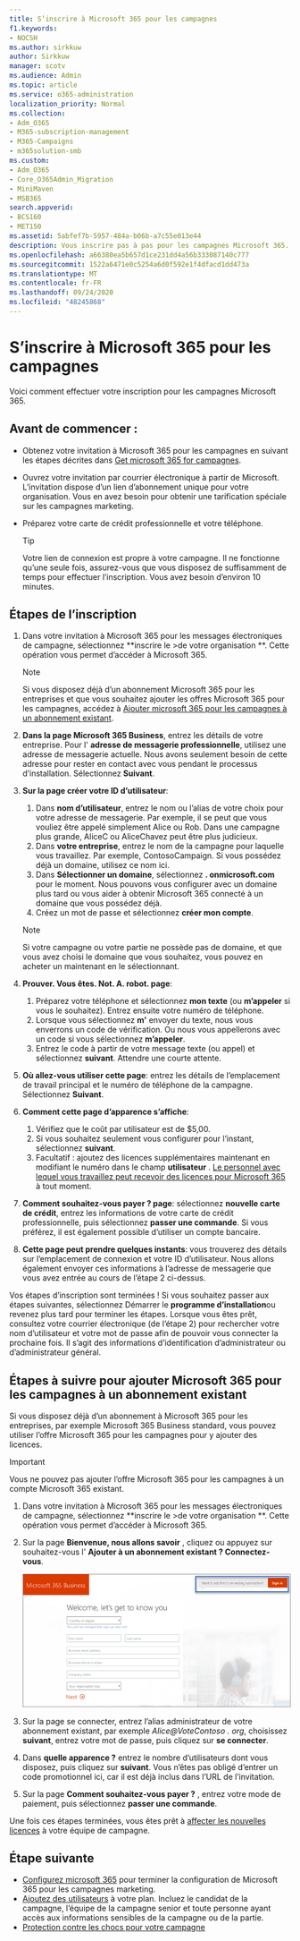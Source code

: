 ```yaml
---
title: S’inscrire à Microsoft 365 pour les campagnes
f1.keywords:
- NOCSH
ms.author: sirkkuw
author: Sirkkuw
manager: scotv
ms.audience: Admin
ms.topic: article
ms.service: o365-administration
localization_priority: Normal
ms.collection:
- Adm_O365
- M365-subscription-management
- M365-Campaigns
- m365solution-smb
ms.custom:
- Adm_O365
- Core_O365Admin_Migration
- MiniMaven
- MSB365
search.appverid:
- BCS160
- MET150
ms.assetid: 5abfef7b-5957-484a-b06b-a7c55e013e44
description: Vous inscrire pas à pas pour les campagnes Microsoft 365. Protégez votre campagne contre les menaces Cybersecurity pour la messagerie, les données et la communication.
ms.openlocfilehash: a66380ea5b657d1ce231dd4a56b333087140c777
ms.sourcegitcommit: 1522a6471e0c5254a6d0f592e1f4dfacd1dd473a
ms.translationtype: MT
ms.contentlocale: fr-FR
ms.lasthandoff: 09/24/2020
ms.locfileid: "48245868"
---
```

# <a name="sign-up-for-microsoft-365-for-campaigns"></a>S’inscrire à Microsoft 365 pour les campagnes 

Voici comment effectuer votre inscription pour les campagnes Microsoft 365.

## <a name="before-you-start"></a>Avant de commencer : 
- Obtenez votre invitation à Microsoft 365 pour les campagnes en suivant les étapes décrites dans [Get microsoft 365 for campagnes](get-microsoft-365-campaigns.md#get-microsoft-365-for-campaigns). 
- Ouvrez votre invitation par courrier électronique à partir de Microsoft. L’invitation dispose d’un lien d’abonnement unique pour votre organisation. Vous en avez besoin pour obtenir une tarification spéciale sur les campagnes marketing.
- Préparez votre carte de crédit professionnelle et votre téléphone. 

    > [!TIP]
    > Votre lien de connexion est propre à votre campagne. Il ne fonctionne qu’une seule fois, assurez-vous que vous disposez de suffisamment de temps pour effectuer l’inscription. Vous avez besoin d’environ 10 minutes. 

## <a name="steps-to-sign-up"></a>Étapes de l’inscription

1. Dans votre invitation à Microsoft 365 pour les messages électroniques de campagne, sélectionnez **inscrire le >de votre organisation **. Cette opération vous permet d’accéder à Microsoft 365.
    > [!NOTE]
    > Si vous disposez déjà d’un abonnement Microsoft 365 pour les entreprises et que vous souhaitez ajouter les offres Microsoft 365 pour les campagnes, accédez à [Ajouter microsoft 365 pour les campagnes à un abonnement existant](#steps-to-add-microsoft-365-for-campaigns-to-an-existing-subscription).
1. **Dans la page Microsoft 365 Business**, entrez les détails de votre entreprise. Pour l' **adresse de messagerie professionnelle**, utilisez une adresse de messagerie actuelle. Nous avons seulement besoin de cette adresse pour rester en contact avec vous pendant le processus d’installation. Sélectionnez **Suivant**.
1. **Sur la page créer votre ID d’utilisateur**:
    1. Dans **nom d’utilisateur**, entrez le nom ou l’alias de votre choix pour votre adresse de messagerie. Par exemple, il se peut que vous vouliez être appelé simplement Alice ou Rob. Dans une campagne plus grande, AliceC ou AliceChavez peut être plus judicieux.
    2. Dans **votre entreprise**, entrez le nom de la campagne pour laquelle vous travaillez. Par exemple, ContosoCampaign. Si vous possédez déjà un domaine, utilisez ce nom ici. 
    3. Dans **Sélectionner un domaine**, sélectionnez **. onmicrosoft.com** pour le moment. Nous pouvons vous configurer avec un domaine plus tard ou vous aider à obtenir Microsoft 365 connecté à un domaine que vous possédez déjà.
    4. Créez un mot de passe et sélectionnez **créer mon compte**. 
    > [!NOTE]
    > Si votre campagne ou votre partie ne possède pas de domaine, et que vous avez choisi le domaine que vous souhaitez, vous pouvez en acheter un maintenant en le sélectionnant.

4. **Prouver. Vous êtes. Not. A. robot. page**:
    1. Préparez votre téléphone et sélectionnez **mon texte** (ou **m’appeler** si vous le souhaitez). Entrez ensuite votre numéro de téléphone. 
    2. Lorsque vous sélectionnez **m'** envoyer du texte, nous vous enverrons un code de vérification. Ou nous vous appellerons avec un code si vous sélectionnez **m’appeler**.
    3. Entrez le code à partir de votre message texte (ou appel) et sélectionnez **suivant**. Attendre une courte attente. 
5. **Où allez-vous utiliser cette page**: entrez les détails de l’emplacement de travail principal et le numéro de téléphone de la campagne. Sélectionnez **Suivant**.
6. **Comment cette page d’apparence s’affiche**:
    1. Vérifiez que le coût par utilisateur est de $5,00. 
    2. Si vous souhaitez seulement vous configurer pour l’instant, sélectionnez **suivant**. 
    3. Facultatif : ajoutez des licences supplémentaires maintenant en modifiant le numéro dans le champ **utilisateur** . [Le personnel avec lequel vous travaillez peut recevoir des licences pour Microsoft 365](../business/add-users-m365b.md?toc=/microsoft-365/campaigns/toc.json) à tout moment.
7. **Comment souhaitez-vous payer ? page**: sélectionnez **nouvelle carte de crédit**, entrez les informations de votre carte de crédit professionnelle, puis sélectionnez **passer une commande**. Si vous préférez, il est également possible d’utiliser un compte bancaire.
8. **Cette page peut prendre quelques instants**: vous trouverez des détails sur l’emplacement de connexion et votre ID d’utilisateur. Nous allons également envoyer ces informations à l’adresse de messagerie que vous avez entrée au cours de l’étape 2 ci-dessus.

Vos étapes d’inscription sont terminées ! Si vous souhaitez passer aux étapes suivantes, sélectionnez Démarrer le **programme d’installation**ou revenez plus tard pour terminer les étapes. Lorsque vous êtes prêt, consultez votre courrier électronique (de l’étape 2) pour rechercher votre nom d’utilisateur et votre mot de passe afin de pouvoir vous connecter la prochaine fois. Il s’agit des informations d’identification d’administrateur ou d’administrateur général.

## <a name="steps-to-add-microsoft-365-for-campaigns-to-an-existing-subscription"></a>Étapes à suivre pour ajouter Microsoft 365 pour les campagnes à un abonnement existant

Si vous disposez déjà d’un abonnement à Microsoft 365 pour les entreprises, par exemple Microsoft 365 Business standard, vous pouvez utiliser l’offre Microsoft 365 pour les campagnes pour y ajouter des licences.
> [!IMPORTANT]
> Vous ne pouvez pas ajouter l’offre Microsoft 365 pour les campagnes à un compte Microsoft 365 existant.

1. Dans votre invitation à Microsoft 365 pour les messages électroniques de campagne, sélectionnez **inscrire le >de votre organisation **. Cette opération vous permet d’accéder à Microsoft 365.
2. Sur la page **Bienvenue, nous allons savoir** , cliquez ou appuyez sur souhaitez-vous l' **Ajouter à un abonnement existant ? Connectez-vous**.
    
    ![Sélectionnez se connecter dans le coin supérieur droit.](../media/addtoexisting.png)
3. Sur la page se connecter, entrez l’alias administrateur de votre abonnement existant, par exemple *Alice@VoteContoso <span></span> . org*, choisissez **suivant**, entrez votre mot de passe, puis cliquez sur **se connecter**.
4. Dans **quelle apparence ?** entrez le nombre d’utilisateurs dont vous disposez, puis cliquez sur **suivant**. Vous n’êtes pas obligé d’entrer un code promotionnel ici, car il est déjà inclus dans l’URL de l’invitation.
5. Sur la page **Comment souhaitez-vous payer ?** , entrez votre mode de paiement, puis sélectionnez **passer une commande**.

Une fois ces étapes terminées, vous êtes prêt à [affecter les nouvelles licences](../admin/manage/assign-licenses-to-users.md) à votre équipe de campagne.


## <a name="whats-next"></a>Étape suivante
- [Configurez microsoft 365](../business/set-up.md?toc=/microsoft-365/campaigns/toc.json) pour terminer la configuration de Microsoft 365 pour les campagnes marketing. 
- [Ajoutez des utilisateurs](../business/add-users-m365b.md?toc=/microsoft-365/campaigns/toc.json) à votre plan. Incluez le candidat de la campagne, l’équipe de la campagne senior et toute personne ayant accès aux informations sensibles de la campagne ou de la partie.
- [Protection contre les chocs pour votre campagne](m365-campaigns-security-overview.md)